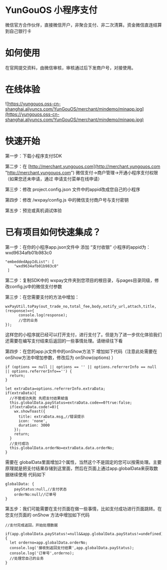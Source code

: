 # YunGouOS 小程序支付
微信官方合作伙伴，直接微信开户，非聚合支付、非二次清算。资金微信直连结算到自己银行卡

# 如何使用

在官网提交资料，由微信审核，审核通过后下发商户号，对接使用。

# 在线体验

![https://yungouos.oss-cn-shanghai.aliyuncs.com/YunGouOS/merchant/mindemo/minapp.jpg](https://yungouos.oss-cn-shanghai.aliyuncs.com/YunGouOS/merchant/mindemo/minapp.jpg)


# 快速开始

第一步：下载小程序支付SDK

第二步：在 [http://merchant.yungouos.com](http://merchant.yungouos.com "http://merchant.yungouos.com") 微信支付->商户管理->开通小程序支付权限（如果您还未申请，通过 申请支付菜单在线申请）

第三步：修改 project.config.json 文件中的appid改成您自己的小程序

第四步：修改 /wxpay/config.js 中的微信支付商户号与支付密钥

第五步：预览或真机调试体验


# 已有项目如何快速集成？

第一步：在你的小程序app.json文件中 添加 “支付收银” 小程序的appid为：wxd9634afb01b983c0

	"embeddedAppIdList": [
        "wxd9634afb01b983c0"
     ]

第二步：复制SDK中的 wxpay文件夹到您项目的根目录，与pages目录同级，修改config.js中的微信支付参数

第三步：在您需要支付的方法中增加：

	wxPayUtil.toPay(out_trade_no,total_fee,body,notify_url,attach,title,(response)=>{
	      console.log(response);
		  //您的业务	
    });
		
这样您的小程序就已经可以打开支付，进行支付了。但是为了进一步优化体验我们还需要在编写支付结束后返回的一些事情处理。请继续往下看

第四步：在您的app.js文件中的onShow方法下 增加如下代码（注意此处需要在onShow方法中增加参数，修改后为 onShow(options) ）
	
   
    if (options == null || options == '' || options.referrerInfo == null || options.referrerInfo=='') { 
      return;
    }

    let extraData=options.referrerInfo.extraData;
    if(extraData){
      //不管成功失败 先把支付结果赋值
      this.globalData.payStatus=extraData.code==0?true:false;
      if(extraData.code!=0){
        wx.showToast({
          title: extraData.msg,//错误提示
          icon: 'none',
          duration: 3000
        });
        return;
      }
      //支付成功
      this.globalData.orderNo=extraData.data.orderNo;
    }

需要在 globalData里面增加2个属性，当然这个不是固定的您可以按需处理。主要原理就是把支付结果存储到这里面，然后在页面上通过app.globalData来获取数据继续使用 代码如下
	
	globalData: {
		payStatus:null,//支付状态
		orderNo:null//订单号
	}


第五步：我们可能需要在支付页面在做一些事情，比如支付成功进行页面跳转。在您支付页面的 onShow 方法中增加如下代码

	//支付完成返回，开始处理数据
     if(app.globalData.payStatus!=null&&app.globalData.payStatus!=undefined){
      let orderno=app.globalData.orderNo;
      console.log('接收到返回支付结果',app.globalData.payStatus);
      console.log('订单号',orderno);
      //处理您自己的业务
    }


